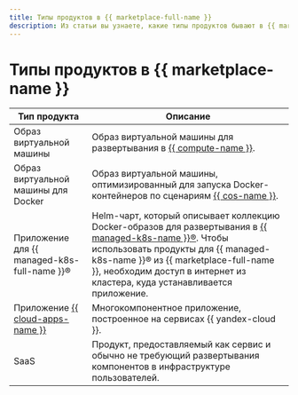 ```yaml
---
title: Типы продуктов в {{ marketplace-full-name }}
description: Из статьи вы узнаете, какие типы продуктов бывают в {{ marketplace-name }}, а также ознакомитесь с их описанием.
---
```


# Типы продуктов в {{ marketplace-name }}

| **Тип продукта** | **Описание** |
| --- | --- |
| Образ виртуальной машины | Образ виртуальной машины для развертывания в [{{ compute-name }}](../../../compute/). |
| Образ виртуальной машины для Docker | Образ виртуальной машины, оптимизированный для запуска Docker-контейнеров по сценариям [{{ cos-name }}](../../../cos/). |
| Приложение для {{ managed-k8s-full-name }}® | Helm-чарт, который описывает коллекцию Docker-образов для развертывания в [{{ managed-k8s-name }}®](../../../managed-kubernetes/). Чтобы использовать продукты для {{ managed-k8s-name }}® из {{ marketplace-full-name }}, необходим доступ в интернет из кластера, куда устанавливается приложение. |
| Приложение [{{ cloud-apps-name }}](../../../cloud-apps/) | Многокомпонентное приложение, построенное на сервисах {{ yandex-cloud }}. |
| SaaS | Продукт, предоставляемый как сервис и обычно не требующий развертывания компонентов в инфраструктуре пользователей. |